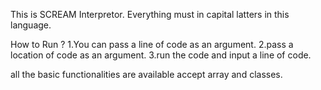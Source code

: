This is SCREAM Interpretor.
Everything must in capital latters in this language.

How to Run ?
1.You can pass a line of code as an argument.
2.pass a location of code as an argument.
3.run the code and input a line of code.

all the basic functionalities are available accept array and classes.